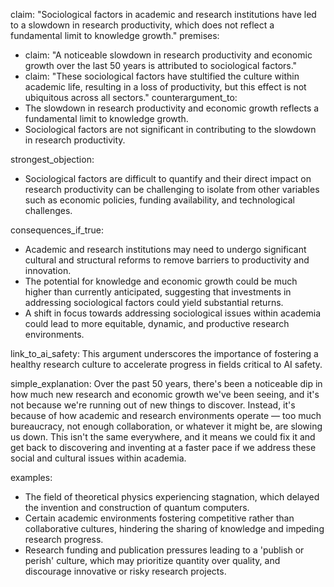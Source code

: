 claim: "Sociological factors in academic and research institutions have led to a slowdown in research productivity, which does not reflect a fundamental limit to knowledge growth."
premises:
  - claim: "A noticeable slowdown in research productivity and economic growth over the last 50 years is attributed to sociological factors."
  - claim: "These sociological factors have stultified the culture within academic life, resulting in a loss of productivity, but this effect is not ubiquitous across all sectors."
counterargument_to:
  - The slowdown in research productivity and economic growth reflects a fundamental limit to knowledge growth.
  - Sociological factors are not significant in contributing to the slowdown in research productivity.

strongest_objection:
  - Sociological factors are difficult to quantify and their direct impact on research productivity can be challenging to isolate from other variables such as economic policies, funding availability, and technological challenges.

consequences_if_true:
  - Academic and research institutions may need to undergo significant cultural and structural reforms to remove barriers to productivity and innovation.
  - The potential for knowledge and economic growth could be much higher than currently anticipated, suggesting that investments in addressing sociological factors could yield substantial returns.
  - A shift in focus towards addressing sociological issues within academia could lead to more equitable, dynamic, and productive research environments.

link_to_ai_safety: This argument underscores the importance of fostering a healthy research culture to accelerate progress in fields critical to AI safety.

simple_explanation: Over the past 50 years, there's been a noticeable dip in how much new research and economic growth we've been seeing, and it's not because we're running out of new things to discover. Instead, it's because of how academic and research environments operate — too much bureaucracy, not enough collaboration, or whatever it might be, are slowing us down. This isn't the same everywhere, and it means we could fix it and get back to discovering and inventing at a faster pace if we address these social and cultural issues within academia.

examples:
  - The field of theoretical physics experiencing stagnation, which delayed the invention and construction of quantum computers.
  - Certain academic environments fostering competitive rather than collaborative cultures, hindering the sharing of knowledge and impeding research progress.
  - Research funding and publication pressures leading to a 'publish or perish' culture, which may prioritize quantity over quality, and discourage innovative or risky research projects.